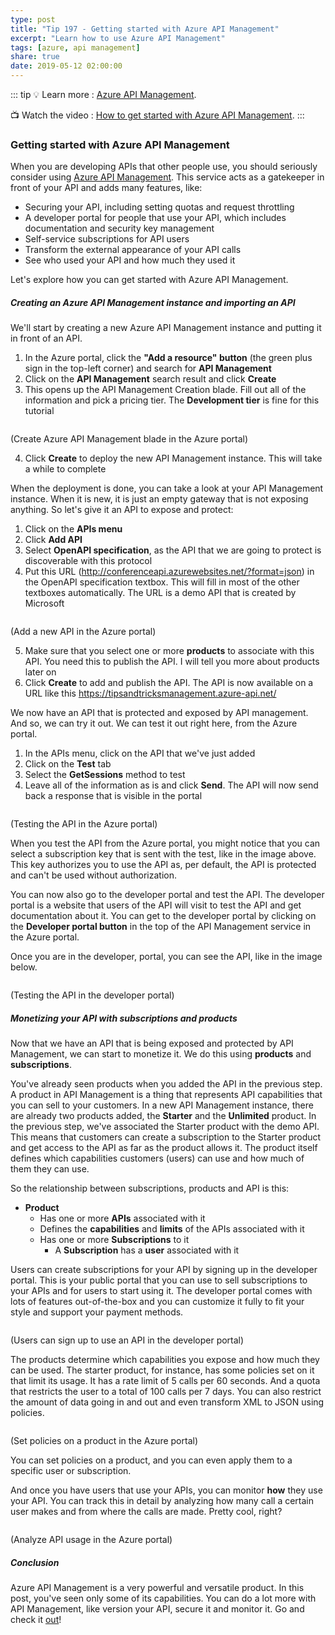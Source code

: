 ```yaml
---
type: post
title: "Tip 197 - Getting started with Azure API Management"
excerpt: "Learn how to use Azure API Management"
tags: [azure, api management]
share: true
date: 2019-05-12 02:00:00
---
```

 
::: tip
:bulb: Learn more : [Azure API Management](https://docs.microsoft.com/azure/api-management/?WT.mc_id=docs-azuredevtips-azureappsdev). 

:tv: Watch the video : [How to get started with Azure API Management](https://www.youtube.com/watch?v=gA2yxwKo0M0&list=PLLasX02E8BPCNCK8Thcxu-Y-XcBUbhFWC&index=55?WT.mc_id=youtube-azuredevtips-azureappsdev).
:::

### Getting started with Azure API Management

When you are developing APIs that other people use, you should seriously consider using [Azure API Management](https://docs.microsoft.com/azure/api-management/?WT.mc_id=docs-azuredevtips-azureappsdev). This service acts as a gatekeeper in front of your API and adds many features, like:

* Securing your API, including setting quotas and request throttling
* A developer portal for people that use your API, which includes documentation and security key management
* Self-service subscriptions for API users
* Transform the external appearance of your API calls
* See who used your API and how much they used it

Let's explore how you can get started with Azure API Management.

##### Creating an Azure API Management instance and importing an API

We'll start by creating a new Azure API Management instance and putting it in front of an API.

1. In the Azure portal, click the **"Add a resource" button** (the green plus sign in the top-left corner) and search for **API Management**
2. Click on the **API Management** search result and click **Create**
3. This opens up the API Management Creation blade. Fill out all of the information and pick a pricing tier. The **Development tier** is fine for this tutorial

<img :src="$withBase('/files/CreateAPIManagement.png')">

(Create Azure API Management blade in the Azure portal)

4. Click **Create** to deploy the new API Management instance. This will take a while to complete

When the deployment is done, you can take a look at your API Management instance. When it is new, it is just an empty gateway that is not exposing anything. So let's give it an API to expose and protect:

1. Click on the **APIs menu**
2. Click **Add API**
3. Select **OpenAPI specification**, as the API that we are going to protect is discoverable with this protocol
4. Put this URL (http://conferenceapi.azurewebsites.net/?format=json) in the OpenAPI specification textbox. This will fill in most of the other textboxes automatically. The URL is a demo API that is created by Microsoft

<img :src="$withBase('/files/ImportingAnAPI.png')">

(Add a new API in the Azure portal)

5. Make sure that you select one or more **products** to associate with this API. You need this to publish the API. I will tell you more about products later on
6. Click **Create** to add and publish the API. The API is now available on a URL like this https://tipsandtricksmanagement.azure-api.net/

We now have an API that is protected and exposed by API management. And so, we can try it out. We can test it out right here, from the Azure portal.
1. In the APIs menu, click on the API that we've just added
2. Click on the **Test** tab
3. Select the **GetSessions** method to test
4. Leave all of the information as is and click **Send**. The API will now send back a response that is visible in the portal

<img :src="$withBase('/files/TestingTheAPI.png')">

(Testing the API in the Azure portal)

When you test the API from the Azure portal, you might notice that you can select a subscription key that is sent with the test, like in the image above.
This key authorizes you to use the API as, per default, the API is protected and can't be used without authorization. 

You can now also go to the developer portal and test the API. The developer portal is a website that users of the API will visit to test the API and get documentation about it.
You can get to the developer portal by clicking on the **Developer portal button** in the top of the API Management service in the Azure portal.

Once you are in the developer, portal, you can see the API, like in the image below. 

<img :src="$withBase('/files/TestingTheAPIInDeveloperPortal.png')">

(Testing the API in the developer portal)


##### Monetizing your API with subscriptions and products

Now that we have an API that is being exposed and protected by API Management, we can start to monetize it. We do this using **products** and **subscriptions**.

You've already seen products when you added the API in the previous step. A product in API Management is a thing that represents API capabilities that you can sell to your customers. In a new API Management instance, there are already two products added, the **Starter** and the **Unlimited** product. In the previous step, we've associated the Starter product with the demo API. This means that customers can create a subscription to the Starter product and get access to the API as far as the product allows it. The product itself defines which capabilities customers (users) can use and how much of them they can use.

So the relationship between subscriptions, products and API is this:

* **Product**
    * Has one or more **APIs** associated with it
    * Defines the **capabilities** and **limits** of the APIs associated with it
    * Has one or more **Subscriptions** to it
        *  A **Subscription** has a **user** associated with it

Users can create subscriptions for your API by signing up in the developer portal. This is your public portal that you can use to sell subscriptions to your APIs and for users to start using it. The developer portal comes with lots of features out-of-the-box and you can customize it fully to fit your style and support your payment methods.

<img :src="$withBase('/files/DeveloperPortal.png')">

(Users can sign up to use an API in the developer portal)

The products determine which capabilities you expose and how much they can be used. The starter product, for instance, has some policies set on it that limit its usage. It has a rate limit of 5 calls per 60 seconds. And a quota that restricts the user to a total of 100 calls per 7 days. You can also restrict the amount of data going in and out and even transform XML to JSON using policies.

<img :src="$withBase('/files/ProductPolicies.png')">

(Set policies on a product in the Azure portal)

You can set policies on a product, and you can even apply them to a specific user or subscription. 

And once you have users that use your APIs, you can monitor **how** they use your API. You can track this in detail by analyzing how many call a certain user makes and from where the calls are made. Pretty cool, right?

<img :src="$withBase('/files/AnalyzeUsage.png')">

(Analyze API usage in the Azure portal)

##### Conclusion

Azure API Management is a very powerful and versatile product. In this post, you've seen only some of its capabilities. You can do a lot more with API Management, like version your API, secure it and monitor it. Go and check it [out](https://azure.microsoft.com/services/api-management?WT.mc_id=azure-azuredevtips-azureappsdev)!

